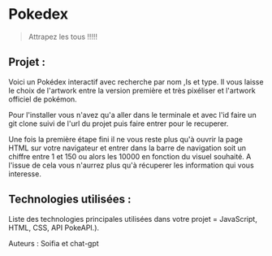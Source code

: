 # Pokedex

> Attrapez les tous !!!!!

## Projet :
Voici un Pokédex interactif avec recherche par nom ,Is et type.
Il vous laisse le choix de l'artwork entre la version première et très pixéliser et l'artwork officiel de pokémon.

Pour l'installer vous n'avez qu'a aller dans le terminale et avec l'id faire un git clone suivi de l'url du projet puis faire entrer pour le recuperer.

Une fois la première étape fini il ne vous reste plus qu'à ouvrir la page HTML sur votre navigateur et entrer dans la barre de navigation soit un chiffre entre 1 et 150 ou alors les 10000 en fonction du visuel souhaité. 
A l'issue de cela vous n'aurrez plus qu'à récuperer les information qui vous interesse.

## Technologies utilisées : 
Liste des technologies principales utilisées dans votre projet = JavaScript, HTML, CSS, API PokeAPI.).

Auteurs : Soifia et chat-gpt
